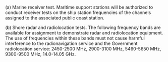 (a) Marine receiver test. Maritime support stations will be authorized to conduct receiver tests on the ship station frequencies of the channels assigned to the associated public coast station.

(b) Shore radar and radiolocation tests. The following frequency bands are available for assignment to demonstrate radar and radiolocation equipment. The use of frequencies within these bands must not cause harmful interference to the radionavigation service and the Government radiolocation service: 2450-2500 MHz, 2900-3100 MHz, 5460-5650 MHz, 9300-9500 MHz, 14.0-14.05 GHz.

